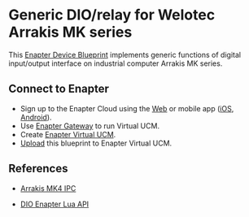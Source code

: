 # Generic DIO/relay for Welotec Arrakis MK series

This [Enapter Device Blueprint](https://go.enapter.com/marketplace-readme) implements generic functions of digital input/output interface on industrial computer Arrakis MK series.

## Connect to Enapter

- Sign up to the Enapter Cloud using the [Web](https://cloud.enapter.com/) or mobile app ([iOS](https://apps.apple.com/app/id1388329910), [Android](https://play.google.com/store/apps/details?id=com.enapter&hl=en)).
- Use [Enapter Gateway](https://go.enapter.com/handbook-gateway-setup) to run Virtual UCM.
- Create [Enapter Virtual UCM](https://go.enapter.com/handbook-vucm).
- [Upload](https://go.enapter.com/developers-upload-blueprint) this blueprint to Enapter Virtual UCM.

## References

- [Arrakis MK4 IPC](https://www.welotec.com/product/fanless-industrial-computer-arrakis-mk4-series/)

- [DIO Enapter Lua API](https://go.enapter.com/dio-lua-api)
